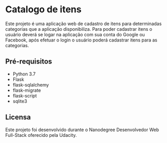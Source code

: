 # Catalogo de itens

Este projeto é uma aplicação web de cadastro de itens para determinadas categorias que a aplicação disponibiliza. Para poder cadastrar itens o usuário deverá se logar na aplicação com sua conta do Google ou Facebook, após efetuar o login o usuário poderá cadastrar itens para as categorias.


## Pré-requisitos

* Python 3.7
* Flask
* flask-sqlalchemy
* flask-migrate
* flask-script
* sqlite3

## Licensa

Este projeto foi desenvolvido durante o Nanodegree Desenvolvedor Web Full-Stack oferecido pela Udacity.